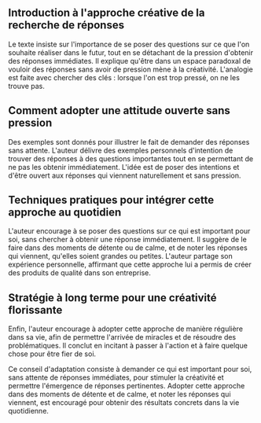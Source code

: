 ## Introduction à l'approche créative de la recherche de réponses
Le texte insiste sur l'importance de se poser des questions sur ce que l'on souhaite réaliser dans le futur, tout en se détachant de la pression d'obtenir des réponses immédiates. Il explique qu'être dans un espace paradoxal de vouloir des réponses sans avoir de pression mène à la créativité. L'analogie est faite avec chercher des clés : lorsque l'on est trop pressé, on ne les trouve pas.

## Comment adopter une attitude ouverte sans pression
Des exemples sont donnés pour illustrer le fait de demander des réponses sans attente. L'auteur délivre des exemples personnels d'intention de trouver des réponses à des questions importantes tout en se permettant de ne pas les obtenir immédiatement. L'idée est de poser des intentions et d'être ouvert aux réponses qui viennent naturellement et sans pression.

## Techniques pratiques pour intégrer cette approche au quotidien
L'auteur encourage à se poser des questions sur ce qui est important pour soi, sans chercher à obtenir une réponse immédiatement. Il suggère de le faire dans des moments de détente ou de calme, et de noter les réponses qui viennent, qu'elles soient grandes ou petites. L'auteur partage son expérience personnelle, affirmant que cette approche lui a permis de créer des produits de qualité dans son entreprise.

## Stratégie à long terme pour une créativité florissante
Enfin, l'auteur encourage à adopter cette approche de manière régulière dans sa vie, afin de permettre l'arrivée de miracles et de résoudre des problématiques. Il conclut en incitant à passer à l'action et à faire quelque chose pour être fier de soi.

Ce conseil d'adaptation consiste à demander ce qui est important pour soi, sans attente de réponses immédiates, pour stimuler la créativité et permettre l'émergence de réponses pertinentes. Adopter cette approche dans des moments de détente et de calme, et noter les réponses qui viennent, est encouragé pour obtenir des résultats concrets dans la vie quotidienne.